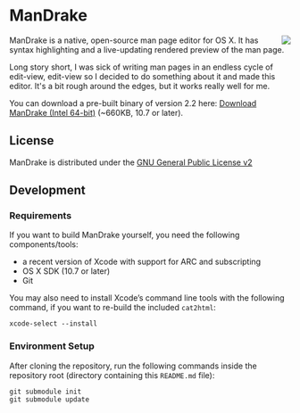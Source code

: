 # ManDrake

<img align="right" src="https://raw.githubusercontent.com/sveinbjornt/ManDrake/master/mandrake.png" style="float: right; margin-left: 30px;">

ManDrake is a native, open-source man page editor for OS X. It has syntax highlighting and a live-updating rendered preview of the man page.

Long story short, I was sick of writing man pages in an endless cycle of edit-view, edit-view so I decided to do something about it and made this editor. It's a bit rough around the edges, but it works really well for me.

You can download a pre-built binary of version 2.2 here: [Download ManDrake (Intel 64-bit)](http://sveinbjorn.org/files/software/mandrake/ManDrake-2.2.zip) (~660KB, 10.7 or later).

## License

ManDrake is distributed under the [GNU General Public License v2](https://www.gnu.org/licenses/gpl.txt)

## Development

### Requirements

If you want to build ManDrake yourself, you need the following components/tools:

* a recent version of Xcode with support for ARC and subscripting
* OS X SDK (10.7 or later)
* Git

You may also need to install Xcode’s command line tools with the following command, if you want to re-build the included `cat2html`:

    xcode-select --install

### Environment Setup

After cloning the repository, run the following commands inside the repository root (directory containing this `README.md` file):

    git submodule init
    git submodule update
